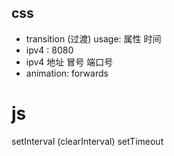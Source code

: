 ## css
- transition (过渡) usage: 属性 时间
- ipv4 : 8080
- ipv4 地址 冒号 端口号
- animation: forwards

# js
setInterval (clearInterval)
setTimeout